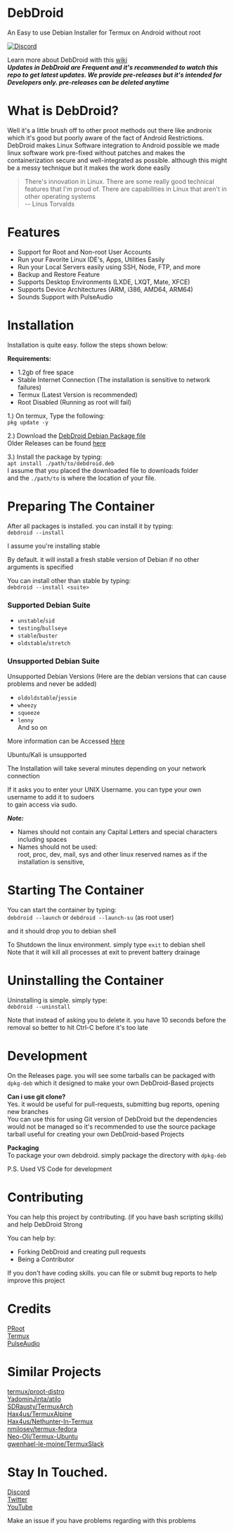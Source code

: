# DebDroid
An Easy to use Debian Installer for Termux on Android without root

[![Discord](https://img.shields.io/discord/591914197219016707.svg?label=&logo=discord&logoColor=ffffff&color=7389D8&labelColor=6A7EC2)](https://bit.ly/WMCBDiscord)

Learn more about DebDroid with this [wiki](https://github.com/WMCB-Tech/DebDroid/wiki) \
***Updates in DebDroid are Frequent and it's recommended to watch this repo to get latest updates. We provide pre-releases but it's intended for Developers only. pre-releases can be deleted anytime***

# What is DebDroid?
Well it's a little brush off to other proot methods out there like andronix which it's good but poorly aware of the fact of Android Restrictions.
DebDroid makes Linux Software integration to Android possible we made linux software work pre-fixed without patches and makes the containerization secure and
well-integrated as possible. although this might be a messy technique but it makes the work done easily

> There's innovation in Linux. There are some really good technical features that I'm proud of. There are capabilities in Linux that aren't in other operating systems \
 -- Linus Torvalds


# Features
* Support for Root and Non-root User Accounts
* Run your Favorite Linux IDE's, Apps, Utilities Easily
* Run your Local Servers easily using SSH, Node, FTP, and more
* Backup and Restore Feature
* Supports Desktop Environments (LXDE, LXQT, Mate, XFCE)
* Supports Device Architectures (ARM, i386, AMD64, ARM64)
* Sounds Support with PulseAudio

# Installation
Installation is quite easy. follow the steps shown below:

**Requirements:**
* 1.2gb of free space
* Stable Internet Connection (The installation is sensitive to network failures)
* Termux (Latest Version is recommended)
* Root Disabled (Running as root will fail)

1.) On termux, Type the following: \
`pkg update -y`

2.) Download the [DebDroid Debian Package file](https://github.com/WMCB-Tech/DebDroid/releases/tag/v3.06) \
Older Releases can be found [here](https://github.com/WMCB-Tech/debdroid-archives)

3.) Install the package by typing: \
`apt install ./path/to/debdroid.deb` \
I assume that you placed the downloaded file to downloads folder \
and the `./path/to` is where the location of your file.

# Preparing The Container
After all packages is installed. you can install it by typing: \
```debdroid --install```

I assume you're installing stable

By default. it will install a fresh stable version of Debian if no other arguments is specified

You can install other than stable by typing: \
`debdroid --install <suite>`

### Supported Debian Suite
* `unstable`/`sid`
* `testing`/`bullseye`
* `stable`/`buster`
* `oldstable`/`stretch`
### Unsupported Debian Suite
Unsupported Debian Versions (Here are the debian versions that can cause problems and never be added)
* `oldoldstable`/`jessie`
* `wheezy`
* `squeeze`
* `lenny` \
And so on

More information can be Accessed [Here](https://github.com/WMCB-Tech/DebDroid/wiki#unsupported-suitesflavors)

Ubuntu/Kali is unsupported

The Installation will take several minutes depending on your network connection

If it asks you to enter your UNIX Username. you can type your own username to add it to sudoers \
to gain access via sudo.

***Note:***
* Names should not contain any Capital Letters and special characters including spaces
* Names should not be used: \
 root, proc, dev, mail, sys and other linux reserved names as if the installation is sensitive,
 
 # Starting The Container
 You can start the container by typing: \
 ```debdroid --launch``` or ```debdroid --launch-su``` (as root user)
 
 and it should drop you to debian shell
 
 To Shutdown the linux environment. simply type `exit` to debian shell \
 Note that it will kill all processes at exit to prevent battery drainage
 
 # Uninstalling the Container
 Uninstalling is simple. simply type: \
 `debdroid --uninstall`
 
 Note that instead of asking you to delete it. you have 10 seconds before the removal so better to hit Ctrl-C before it's too late

# Development
On the Releases page. you will see some tarballs can be packaged with `dpkg-deb` which it designed to make your own DebDroid-Based projects

**Can i use git clone?** \
Yes. it would be useful for pull-requests, submitting bug reports, opening new branches \
You can use this for using Git version of DebDroid but the dependencies would not be managed so it's recommended to use the source package tarball useful for creating your own DebDroid-based Projects 

**Packaging** \
To package your own debdroid. simply package the directory with `dpkg-deb`

P.S. Used VS Code for development

# Contributing
You can help this project by contributing. (if you have bash scripting skills) and help DebDroid Strong 

You can help by: 
* Forking DebDroid and creating pull requests
* Being a Contributor

If you don't have coding skills. you can file or submit bug reports to help improve this project

# Credits
[PRoot](https://proot-me.github.io/) \
[Termux](https://termux.com/) \
[PulseAudio](https://pulseaudio.org)

# Similar Projects
[termux/proot-distro](https://github.com/termux/proot-distro) \
[YadominJinta/atilo](https://github.com/YadominJinta/atilo) \
[SDRausty/TermuxArch](https://github.com/SDRausty/TermuxArch) \
[Hax4us/TermuxAlpine](https://github.com/Hax4us/TermuxAlpine) \
[Hax4us/Nethunter-In-Termux](https://github.com/Hax4us/Nethunter-In-Termux) \
[nmilosev/termux-fedora](https://github.com/nmilosev/termux-fedora) \
[Neo-Oli/Termux-Ubuntu](https://github.com/Neo-Oli/termux-ubuntu) \
[gwenhael-le-moine/TermuxSlack](https://github.com/gwenhael-le-moine/TermuxSlack)

# Stay In Touched.
[Discord](http://bit.ly/WMCBDiscord) \
[Twitter](http://twitter.com/wmcbtech30)\
[YouTube](https://www.youtube.com/wmcbtech) 

Make an issue if you have problems regarding with this problems
